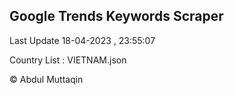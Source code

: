 

## Google Trends Keywords Scraper 
 
Last Update 18-04-2023 , 23:55:07

Country List :
VIETNAM.json



© Abdul Muttaqin 
